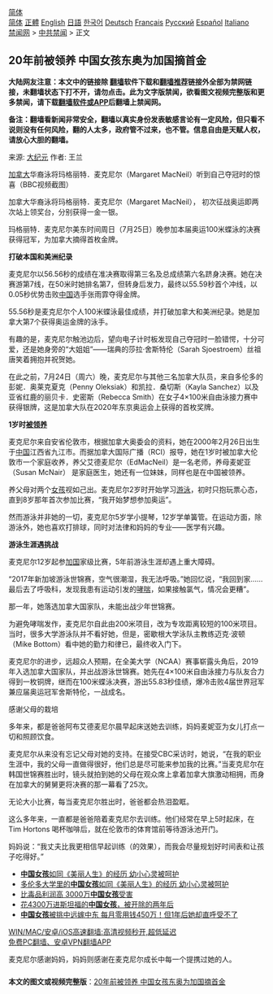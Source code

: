  <!-- 面包屑导航 --> <div class="breadcrumb"><!-- GTranslate: https://gtranslate.io/ -->  <div class="switcher notranslate">  <div class="selected">  <a href="#" onclick="return false;"> 简体</a>  </div>  <div class="option">  <a href="https://www.bannedbook.org" onclick="doGTranslate('zh-CN|zh-CN');jQuery('div.switcher div.selected a').html(jQuery(this).html());return false;" title="简体中文" class="nturl selected"> 简体</a>  <a href="https://www.bannedbook.org/zh-tw/" onclick="doGTranslate('zh-CN|zh-TW');jQuery('div.switcher div.selected a').html(jQuery(this).html());return false;" title="繁體中文" class="nturl"> 正體</a>  <a href="https://www.bannedbook.org/en/" onclick="doGTranslate('zh-CN|en');jQuery('div.switcher div.selected a').html(jQuery(this).html());return false;" title="English" class="nturl"> English</a>  <a href="https://www.bannedbook.org/ja/" onclick="doGTranslate('zh-CN|ja');jQuery('div.switcher div.selected a').html(jQuery(this).html());return false;" title="日本語" class="nturl"> 日語</a>  <a href="https://www.bannedbook.org/ko/" onclick="doGTranslate('zh-CN|ko');jQuery('div.switcher div.selected a').html(jQuery(this).html());return false;" title="한국어" class="nturl"> 한국어</a>  <a href="https://www.bannedbook.org/de/" onclick="doGTranslate('zh-CN|de');jQuery('div.switcher div.selected a').html(jQuery(this).html());return false;" title="Deutsch" class="nturl"> Deutsch</a>  <a href="https://www.bannedbook.org/fr/" onclick="doGTranslate('zh-CN|fr');jQuery('div.switcher div.selected a').html(jQuery(this).html());return false;" title="Français" class="nturl"> Français</a>  <a href="https://www.bannedbook.org/ru/" onclick="doGTranslate('zh-CN|ru');jQuery('div.switcher div.selected a').html(jQuery(this).html());return false;" title="Русский" class="nturl"> Русский</a>  <a href="https://www.bannedbook.org/es/" onclick="doGTranslate('zh-CN|es');jQuery('div.switcher div.selected a').html(jQuery(this).html());return false;" title="Español" class="nturl"> Español</a>  <a href="https://www.bannedbook.org/it/" onclick="doGTranslate('zh-CN|it');jQuery('div.switcher div.selected a').html(jQuery(this).html());return false;" title="Italiano" class="nturl"> Italiano</a>  </div>  </div>      <div class='breadcrumb-sub'><!-- Breadcrumb NavXT 6.3.0 --> <a href="https://www.bannedbook.org/" class="home">禁闻网</a> &gt; <a href="https://www.bannedbook.org/bnews/cbnews/" class="category">中共禁闻</a> &gt; 正文</div></div><h2>20年前被领养 中国女孩东奥为加国摘首金</h2> <p class="notice"><b>大陆网友注意：本文中的链接除 <a href="https://github.com/bannedbook/fanqiang" >翻墙</a>软件下载和<a href="https://github.com/killgcd/justmysocks/blob/master/README.md">翻墙推荐</a>链接外全部为禁网链接，未翻墙状态下打不开，请勿点击。此为文字版禁闻，欲看图文视频完整版和更多禁闻，请下载<a href="https://github.com/bannedbook/fanqiang">翻墙软件或APP</a>后翻墙上禁闻网。</p><p>备注：翻墙看新闻非常安全，翻墙以真实身份发表敏感言论有一定风险，但只看不说则没有任何风险，翻的人太多，政府管不过来，也不管。信息自由是天赋人权，请放心大胆的翻墙。</b></p>  <div class="entry"> <p>来源:&nbsp;<span class='wp_keywordlink_affiliate'><a href="http://www.epochtimes.com/" title="大纪元" target="_blank">大纪元</a></span>                            作者:&nbsp;王兰                                                 </p> <p><a href="https://www.bannedbook.org/bnews/tag/%e5%8a%a0%e6%8b%bf%e5%a4%a7/" class="st_tag internal_tag" rel="tag" title="标签 加拿大 下的日志">加拿大</a>华裔泳将玛格丽特．麦克尼尔（Margaret MacNeil）听到自己夺冠时的惊喜（BBC视频截图）</p> <p>加拿大华裔泳将玛格丽特．麦克尼尔（Margaret MacNeil）， 初次征战奥运即两次站上领奖台，分别获得一金一银。</p> <p>玛格丽特．麦克尼尔美东时间周日（7月25日）晚参加本届奥运100米蝶泳的决赛获得冠军，为加拿大摘得首枚金牌。</p> <p><strong>打破本国和美洲纪录</strong></p> <p>麦克尼尔以56.56秒的成绩在准决赛取得第三名及总成绩第六名跻身决赛。她在决赛游第7线，在50米时她排名第7，但转身后发力，最终以55.59秒首个冲线，以0.05秒优势击败<span class='wp_keywordlink_affiliate'><a href="https://www.bannedbook.org/" title="中国" target="_blank">中国</a></span>选手张雨霏夺得金牌。</p>  <p>55.56秒是麦克尼尔个人100米蝶泳最佳成绩，并打破加拿大和美洲纪录。她是加拿大第7个获得奥运金牌的泳手。</p> <p>有趣的是，麦克尼尔触池边后，望向电子计时板发现自己夺冠时一脸错愕，十分可爱，还是她身旁的“大姐姐”——瑞典的莎拉·舍斯特伦（Sarah Sjoestroem）丝祖唐笑着拥抱并祝贺她。</p> <p>在此之前，7月24日（周六）晚，麦克尼尔与其他三名加拿大队员，来自多伦多的彭妮．奥莱克夏克（Penny Oleksiak）和凯拉．桑切斯（Kayla Sanchez）以及亚省红鹿的丽贝卡．史密斯（Rebecca Smith）在女子4×100米自由泳接力赛中获得银牌，这是加拿大队在2020年东京奥运会上获得的首枚奖牌。</p> <p><strong>1岁时<a href="https://www.bannedbook.org/bnews/tag/%E8%A2%AB%E9%A2%86%E5%85%BB/" class="st_tag internal_tag" rel="tag" title="标签 被领养 下的日志">被领养</a></strong></p> <p>麦克尼尔来自安省伦敦市，根据加拿大奥委会的资料，她在2000年2月26日出生于<a href="https://www.bannedbook.org/bnews/tag/%E4%B8%AD%E5%9B%BD/" class="st_tag internal_tag" rel="tag" title="标签 中国 下的日志">中国</a>江西省九江市。而据加拿大国际广播（RCI）报导，她在1岁时被加拿大伦敦市一个家庭收养，养父艾德麦尼尔（EdMacNeil）是一名老师，养母麦妮亚（Susan McNair） 是家庭医生，她还有一位妹妹，同样也是在中国被领养。</p> <p>养父母对两个<a href="https://www.bannedbook.org/bnews/tag/%e5%a5%b3%e5%ad%a9/" class="st_tag internal_tag" rel="tag" title="标签 女孩 下的日志">女孩</a>视如己出。麦克尼尔2岁时开始学习<a href="https://www.bannedbook.org/bnews/tag/%e6%b8%b8%e6%b3%b3/" class="st_tag internal_tag" rel="tag" title="标签 游泳 下的日志">游泳</a>，初时只抱玩票心态，直到8岁那年首次参加比赛，“我开始梦想参加奥运”。</p>  <p>然而游泳并非她的一切，麦克尼尔5岁学小提琴，12岁学单簧管。在运动方面，除游泳外，她也喜欢打排球，同时对法律和妈妈的专业——医学有兴趣。</p> <p><strong>游泳生涯遇挑战</strong></p> <p>麦克尼尔12岁起参<a href="https://www.bannedbook.org/bnews/tag/%E5%8A%A0%E5%9B%BD/" class="st_tag internal_tag" rel="tag" title="标签 加国 下的日志">加国</a>家级比赛，5年前游泳生涯却遇上重大障碍。</p> <p>“2017年新加坡游泳世锦赛，空气很潮湿，我无法呼吸。”她回忆说，“我回到家……最后去了呼吸科，发现我患有运动引发的<a href="https://www.bannedbook.org/bnews/tag/%E5%93%AE%E5%96%98/" class="st_tag internal_tag" rel="tag" title="标签 哮喘 下的日志">哮喘</a>，如果接触氯气，情况会更糟”。</p> <p>那一年，她落选加拿大国家队，未能出战少年世锦赛。</p> <p>为避免哮喘发作，麦克尼尔自此由200米项目，改为专攻距离较短的100米项目。当时，很多大学游泳队并不看好她，但是，密歇根大学泳队主教练迈克·波顿（Mike Bottom）看中她的勤力和律已，最终收入门下。</p>  <p>麦克尼尔的进步，远超众人预期，在全美大学（NCAA）赛事崭露头角后，2019年入选加拿大国家队，并出战游泳世锦赛。她先在4×100米自由泳接力与队友合力得到一枚铜牌，继而在100米蝶泳决赛，游出55.83秒佳绩，爆冷击败4届世界冠军兼应届奥运冠军舍斯特伦，一战成名。</p> <p>感谢父母的栽培</p> <p>多年来，都是爸爸阿布艾德麦尼尔晨早起床送她去训练，妈妈麦妮亚为女儿打点一切和照顾饮食。</p> <p>麦克尼尔从来没有忘记父母对她的支持。在接受CBC采访时，她说，“在我的职业生涯中，我的父母一直做得很好，他们总是尽可能来参加我的比赛。”当麦克尼尔在韩国世锦赛胜出时，镜头就拍到她的父母在观众席上拿着加拿大旗激动相拥，而身在加拿大的舅舅更将决赛的那一幕看了25次。</p> <p>无论大小比赛，每当麦克尼尔胜出时，爸爸都会热泪盈眶。</p> <p>这么多年来，一直都是爸爸陪着麦克尼尔去训练。他们经常在早上5时起床，在Tim Hortons 喝杯咖啡后，就在伦敦市的体育馆前等待游泳池开门。</p>  <p>妈妈说：“我丈夫比我更相信早起训练（的效果），而我会尽量规划好时间表和让孩子吃得好。”</p> <ul class='op-related-articles' title='相关阅读'> <li><a href='https://www.bannedbook.org/bnews/comments/20210713/1586027.html' target='_blank'><b>中国女孩</b>如同《美丽人生》的经历 幼小心灵被呵护</a></li> <li><a href='https://www.bannedbook.org/bnews/cnnews/20210713/1586022.html' target='_blank'>多伦多大学里的<b>中国女孩</b>如同《美丽人生》的经历 幼小心灵被呵护</a></li> <li><a href='https://www.bannedbook.org/bnews/comments/20210429/1535994.html' target='_blank'>比毒品利润高 3000万<b>中国女孩</b>受害</a></li> <li><a href='https://www.bannedbook.org/bnews/lifebaike/20210306/1499744.html' target='_blank'>花4300万进斯坦福的<b>中国女孩</b>，被开除的两年后</a></li> <li><a href='https://www.bannedbook.org/bnews/funmedia/20201210/1445102.html' target='_blank'><b>中国女孩</b>被挑中远嫁中东 每月零用钱450万！但1年后她却直呼受不了</a></li> </ul> <p class="texttj"> <a href="https://github.com/bannedbook/fanqiang/wiki/V2ray%E6%9C%BA%E5%9C%BA" target="_blank">WIN/MAC/安卓/iOS高速翻墙:高清视频秒开,超低延迟</a><br/> <a href="https://github.com/bannedbook/fanqiang/wiki/%E7%A6%81%E9%97%BB%E7%BD%91%E5%AE%89%E5%8D%93%E7%BF%BB%E5%A2%99%E6%96%B0%E9%97%BBAPP" target="_blank">免费PC翻墙、安卓VPN翻墙APP</a></p><p>麦克尼尔感谢妈妈，妈妈则感谢在麦克尼尔成长中每一个提携过她的人。</p><a name='sharetosocial'></a>  <div style="margin-bottom:5px;padding-bottom:5px;clear:both"> <div id="archive-pix-1" class="banner-ads"> <!-- AuctionX Display platform tag START --> <div id="26318x728x90x621x_ADSLOT2" clicktrack="%%CLICK_URL_ESC%%"></div> <!-- AuctionX Display platform tag END --> </div> <div id="archive-pix-2" class="banner-ads"> <!-- AuctionX Display platform tag START --> <div id="26315x300x250x621x_ADSLOT2" clicktrack="%%CLICK_URL_ESC%%"></div> <!-- AuctionX Display platform tag END --> </div> </div>  <div id="archive-pix-1" class="banner-ads"> <!-- AuctionX Display platform tag START --> <div id="26318x728x90x621x_ADSLOT3" clicktrack="%%CLICK_URL_ESC%%"></div> <!-- AuctionX Display platform tag END --> </div> <div><b>本文的图文或视频完整版</b>：<a href='https://www.bannedbook.org/bnews/cbnews/20210727/1594671.html'>20年前被领养 中国女孩东奥为加国摘首金</a></div>  </div><!--END ENTRY--> 